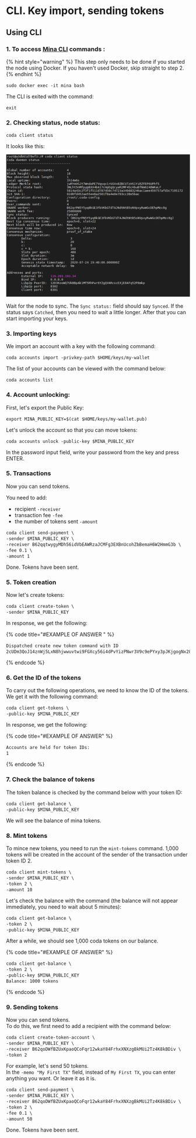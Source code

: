# CLI. Key import, sending tokens

## Using CLI

### 1. To access [Mina CLI](https://minaprotocol.com/docs/cli-reference) commands :

{% hint style="warning" %}
This step only needs to be done if you started the node using Docker. If you haven't used Docker, skip straight to step 2.
{% endhint %}

```text
sudo docker exec -it mina bash
```

The CLI is exited with the command:

```text
exit
```

### 2. Checking status, node status:

```text
coda client status
```

It looks like this:

![](../.gitbook/assets/image%20%283%29.png)

Wait for the node to sync. The `Sync status:` field should say `Synced`. If the status says `Catched`, then you need to wait a little longer. After that you can start importing your keys.

### 3. Importing keys

 We import an account with a key with the following command:

```text
coda accounts import -privkey-path $HOME/keys/my-wallet
```

The list of your accounts can be viewed with the command below:

```text
coda accounts list
```

### 4. Account unlocking:

First, let's export the Public Key:

```text
export MINA_PUBLIC_KEY=$(cat $HOME/keys/my-wallet.pub)
```

Let's unlock the account so that you can move tokens:

```text
coda accounts unlock -public-key $MINA_PUBLIC_KEY
```

In the password input field, write your password from the key and press ENTER.

### 5. Transactions

Now you can send tokens.

You need to add:

* recipient `-receiver`
* transaction fee `-fee`
* the number of tokens sent `-amount`

```text
coda client send-payment \
-sender $MINA_PUBLIC_KEY \
-receiver B62qqtwygyMDh56idVbEAWRzaJCMFg3EXBnUcohZbBemaH6W2HmmG3b \
-fee 0.1 \
-amount 1
```

Done. Tokens have been sent.

### 5. Token creation

Now let's create tokens:

```text
coda client create-token \
-sender $MINA_PUBLIC_KEY
```

In response, we get the following:

{% code title="\#EXAMPLE OF ANSWER " %}
```text
Dispatched create new token command with ID 2cUDm3QoJ14znWj5LxN8hjwwuvtwi9FGXcy56i4dPvYizPNwr3V9c9ePYxy3pJKjgogNx28jwHhqupi6wHFgXBmU5iX27iK1zUvJarj6wJsUG8segWXc4LGPed66YbYk3u9HiWw4v8cYYEqcy1mU6hqfj5JPMPthEBifxUMHZTqCwZmYWSdiERxB6PtPEdXVraWaYPVU4Q8vtpSN7oSTK1AXyXLYYR835CBrNSmgbLvoBDNroCKwcQrzw4b76BFNLe6EuWvBcMgX6npeeAbPg8z8iJ4PKz3gA64o1Y72kCrqyqus718LwXcmp5jxsYvJB2CJHzyZ
```
{% endcode %}

### 6. Get the ID of the tokens

To carry out the following operations, we need to know the ID of the tokens. We get it with the following command:

```text
coda client get-tokens \
-public-key $MINA_PUBLIC_KEY
```

In response, we get the following:

{% code title="\#EXAMPLE OF ANSWER" %}
```text
Accounts are held for token IDs:
1
```
{% endcode %}

### 7. Check the balance of tokens

The token balance is checked by the command below with your token ID:

```text
coda client get-balance \
-public-key $MINA_PUBLIC_KEY
```

We will see the balance of mina tokens.

### 8. Mint tokens

To mince new tokens, you need to run the `mint-tokens` command. 1,000 tokens will be created in the account of the sender of the transaction under token ID 2.

```text
coda client mint-tokens \
-sender $MINA_PUBLIC_KEY \
-token 2 \
-amount 10
```

Let's check the balance with the command \(the balance will not appear immediately, you need to wait about 5 minutes\):

```text
coda client get-balance \
-token 2 \
-public-key $MINA_PUBLIC_KEY
```

After a while, we should see 1,000 coda tokens on our balance.

{% code title="\#EXAMPLE OF ANSWER" %}
```text
coda client get-balance \
-token 2 \
-public-key $MINA_PUBLIC_KEY
Balance: 1000 tokens
```
{% endcode %}

### 9. Sending tokens

Now you can send tokens.   
To do this, we first need to add a recipient with the command below:

```text
coda client create-token-account \
-sender $MINA_PUBLIC_KEY \
-receiver B62qoDWfBZUxKpaoQCoFqr12wkaY84FrhxXNXzgBkMUi2Tz4K8kBDiv \
-token 2
```

For example, let's send 50 tokens.   
In the `-memo "My First TX"` field, instead of `My First TX`, you can enter anything you want. Or leave it as it is.

```text
coda client send-payment \
-sender $MINA_PUBLIC_KEY \
-receiver B62qoDWfBZUxKpaoQCoFqr12wkaY84FrhxXNXzgBkMUi2Tz4K8kBDiv \
-token 2 \
-fee 0.1 \
-amount 50
```

Done. Tokens have been sent.

